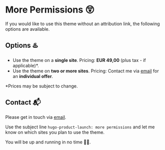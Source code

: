 # More Permissions 😲

If you would like to use this theme without an attribution link, the following options are available.

## Options ♨️

- Use the theme on a **single site**. Pricing: **EUR 49,00** (plus tax - if applicable)\*.
- Use the theme on **two or more sites**. Pricing: Contact me via [email](jan@janraasch.com) for an **individual offer**.

\*Prices may be subject to change.

## Contact 📬️

Please get in touch via [email](jan@janraasch.com).

Use the subject line `hugo-product-launch: more permissions` and let me know on which sites you plan to use the theme.

You will be up and running in no time 🚀😎.
